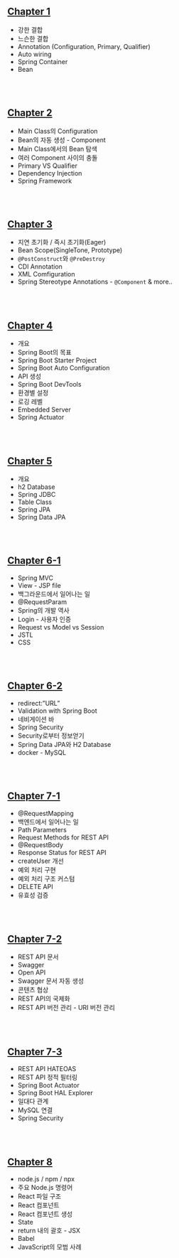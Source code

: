 ## [Chapter 1](https://github.com/DNA-B/Java_Spring-Practice/blob/main/summary/Chapter1.md)
- 강한 결합
- 느슨한 결합
- Annotation (Configuration, Primary, Qualifier)
- Auto wiring
- Spring Container
- Bean

<br><br>

## [Chapter 2](https://github.com/DNA-B/Java_Spring-Practice/blob/main/summary/Chapter2.md)
- Main Class의 Configuration
- Bean의 자동 생성 - Component
- Main Class에서의 Bean 탐색
- 여러 Component 사이의 충돌
- Primary VS Qualifier
- Dependency Injection
- Spring Framework

<br><br>

## [Chapter 3](https://github.com/DNA-B/Java_Spring-Practice/blob/main/summary/Chapter3.md)
- 지연 초기화 / 즉시 초기화(Eager)
- Bean Scope(SingleTone, Prototype)
- `@PostConstruct`와 `@PreDestroy`
- CDI Annotation
- XML Comfiguration
- Spring Stereotype Annotations - `@Component` & more..

<br><br>

## [Chapter 4](https://github.com/DNA-B/Java_Spring-Practice/blob/main/summary/Chapter4.md)
- 개요
- Spring Boot의 목표
- Spring Boot Starter Project
- Spring Boot Auto Configuration
- API 생성
- Spring Boot DevTools
- 환경별 설정
- 로깅 레벨
- Embedded Server
- Spring Actuator

<br><br>

## [Chapter 5](https://github.com/DNA-B/Java_Spring-Practice/blob/main/summary/Chapter5.md)
- 개요
- h2 Database
- Spring JDBC
- Table Class
- Spring JPA
- Spring Data JPA

<br><br>

## [Chapter 6-1](https://github.com/DNA-B/Java_Spring-Practice/blob/main/summary/Chapter6-1.md)
- Spring MVC
- View - JSP file
- 백그라운드에서 일어나는 일
- @RequestParam
- Spring의 개발 역사
- Login - 사용자 인증
- Request vs Model vs Session
- JSTL
- CSS

<br><br>

## [Chapter 6-2](https://github.com/DNA-B/Java_Spring-Practice/blob/main/summary/Chapter6-2.md)
- redirect:”URL”
- Validation with Spring Boot 
- 네비게이션 바
- Spring Security
- Security로부터 정보얻기
- Spring Data JPA와 H2 Database
- docker - MySQL

<br><br>

## [Chapter 7-1](https://github.com/DNA-B/Java_Spring-Practice/blob/main/summary/Chapter7-1.md)
- @RequestMapping
- 백엔드에서 일어나는 일
- Path Parameters
- Request Methods for REST API
- @RequestBody
- Response Status for REST API
- createUser 개선
- 예외 처리 구현
- 예외 처리 구조 커스텀
- DELETE API
- 유효성 검증

<br><br>

## [Chapter 7-2](https://github.com/DNA-B/Java_Spring-Practice/blob/main/summary/Chapter7-2.md)
- REST API 문서
- Swagger
- Open API
- Swagger 문서 자동 생성
- 콘텐츠 협상
- REST API의 국제화
- REST API 버전 관리 - URI 버전 관리

<br><br>

## [Chapter 7-3](https://github.com/DNA-B/Java_Spring-Practice/blob/main/summary/Chapter7-3.md)
- REST API HATEOAS
- REST API 정적 필터링
- Spring Boot Actuator
- Spring Boot HAL Explorer
- 일대다 관계
- MySQL 연결
- Spring Security

<br><br>

## [Chapter 8](https://github.com/DNA-B/Java_Spring-Practice/blob/main/summary/Chapter8.md)
- node.js / npm / npx
- 주요 Node.js 명령어
- React 파일 구조
- React 컴포넌트
- React 컴포넌트 생성
- State
- return 내의 괄호 - JSX
- Babel
- JavaScript의 모범 사례
